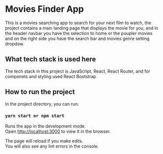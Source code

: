 # Movies Finder App

This is a movies searching app to search for your next film to watch, the project contains a main landing page that displays the movie for you, and in the header navbar you have the selection to home or the poupler movies and on the right side you have the search bar and movies genre setting dropdow.

## What tech stack is used here

The tech stack in this project is JavaScript, React, React Router, and for componets and styling used React Bootstrap

## How to run the project

In the project directory, you can run:

### `yarn start or npm start`

Runs the app in the development mode.\
Open [http://localhost:3000](http://localhost:3000) to view it in the browser.

The page will reload if you make edits.\
You will also see any lint errors in the console.
